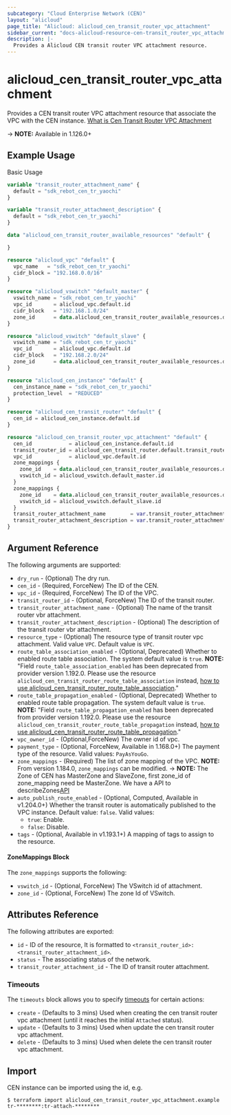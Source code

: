 ```yaml
---
subcategory: "Cloud Enterprise Network (CEN)"
layout: "alicloud"
page_title: "Alicloud: alicloud_cen_transit_router_vpc_attachment"
sidebar_current: "docs-alicloud-resource-cen-transit_router_vpc_attachment"
description: |-
  Provides a Alicloud CEN transit router VPC attachment resource.
---
```


# alicloud\_cen_transit_router_vpc_attachment

Provides a CEN transit router VPC attachment resource that associate the VPC with the CEN instance. [What is Cen Transit Router VPC Attachment](https://help.aliyun.com/document_detail/261358.html)

-> **NOTE:** Available in 1.126.0+

## Example Usage

Basic Usage

```terraform
variable "transit_router_attachment_name" {
  default = "sdk_rebot_cen_tr_yaochi"
}

variable "transit_router_attachment_description" {
  default = "sdk_rebot_cen_tr_yaochi"
}

data "alicloud_cen_transit_router_available_resources" "default" {

}

resource "alicloud_vpc" "default" {
  vpc_name   = "sdk_rebot_cen_tr_yaochi"
  cidr_block = "192.168.0.0/16"
}

resource "alicloud_vswitch" "default_master" {
  vswitch_name = "sdk_rebot_cen_tr_yaochi"
  vpc_id       = alicloud_vpc.default.id
  cidr_block   = "192.168.1.0/24"
  zone_id      = data.alicloud_cen_transit_router_available_resources.default.resources[0].master_zones[0]
}

resource "alicloud_vswitch" "default_slave" {
  vswitch_name = "sdk_rebot_cen_tr_yaochi"
  vpc_id       = alicloud_vpc.default.id
  cidr_block   = "192.168.2.0/24"
  zone_id      = data.alicloud_cen_transit_router_available_resources.default.resources[0].slave_zones[0]
}

resource "alicloud_cen_instance" "default" {
  cen_instance_name = "sdk_rebot_cen_tr_yaochi"
  protection_level  = "REDUCED"
}

resource "alicloud_cen_transit_router" "default" {
  cen_id = alicloud_cen_instance.default.id
}

resource "alicloud_cen_transit_router_vpc_attachment" "default" {
  cen_id            = alicloud_cen_instance.default.id
  transit_router_id = alicloud_cen_transit_router.default.transit_router_id
  vpc_id            = alicloud_vpc.default.id
  zone_mappings {
    zone_id    = data.alicloud_cen_transit_router_available_resources.default.resources[0].master_zones[0]
    vswitch_id = alicloud_vswitch.default_master.id
  }
  zone_mappings {
    zone_id    = data.alicloud_cen_transit_router_available_resources.default.resources[0].slave_zones[1]
    vswitch_id = alicloud_vswitch.default_slave.id
  }
  transit_router_attachment_name        = var.transit_router_attachment_name
  transit_router_attachment_description = var.transit_router_attachment_description
}
```
## Argument Reference

The following arguments are supported:

* `dry_run` - (Optional) The dry run.
* `cen_id` - (Required, ForceNew) The ID of the CEN.
* `vpc_id` - (Required, ForceNew) The ID of the VPC.
* `transit_router_id` - (Optional, ForceNew) The ID of the transit router.
* `transit_router_attachment_name` - (Optional) The name of the transit router vbr attachment.
* `transit_router_attachment_description` - (Optional) The description of the transit router vbr attachment.
* `resource_type` - (Optional) The resource type of transit router vpc attachment. Valid value `VPC`. Default value is `VPC`.
* `route_table_association_enabled` - (Optional, Deprecated) Whether to enabled route table association. The system default value is `true`. **NOTE:** "Field `route_table_association_enabled` has been deprecated from provider version 1.192.0. Please use the resource `alicloud_cen_transit_router_route_table_association` instead, [how to use alicloud_cen_transit_router_route_table_association](https://registry.terraform.io/providers/aliyun/alicloud/latest/docs/resources/cen_transit_router_route_table_association)."
* `route_table_propagation_enabled` - (Optional, Deprecated) Whether to enabled route table propagation. The system default value is `true`. **NOTE:** "Field `route_table_propagation_enabled` has been deprecated from provider version 1.192.0. Please use the resource `alicloud_cen_transit_router_route_table_propagation` instead, [how to use alicloud_cen_transit_router_route_table_propagation](https://registry.terraform.io/providers/aliyun/alicloud/latest/docs/resources/cen_transit_router_route_table_propagation)."
* `vpc_owner_id` - (Optional,ForceNew) The owner id of vpc.
* `payment_type` - (Optional, ForceNew, Available in 1.168.0+) The payment type of the resource. Valid values: `PayAsYouGo`.
* `zone_mappings` - (Required) The list of zone mapping of the VPC. **NOTE:** From version 1.184.0, `zone_mappings` can be modified.
-> **NOTE:** The Zone of CEN has MasterZone and SlaveZone, first zone_id of zone_mapping need be MasterZone. We have a API to describeZones[API](https://help.aliyun.com/document_detail/261356.html)
* `auto_publish_route_enabled` - (Optional, Computed, Available in v1.204.0+) Whether the transit router is automatically published to the VPC instance. Default value: `false`. Valid values:
  - `true`: Enable.
  - `false`: Disable.
* `tags` - (Optional, Available in v1.193.1+) A mapping of tags to assign to the resource.

#### ZoneMappings Block

The `zone_mappings` supports the following:

* `vswitch_id` - (Optional, ForceNew) The VSwitch id of attachment.
* `zone_id` - (Optional, ForceNew) The zone Id of VSwitch.

## Attributes Reference

The following attributes are exported:

* `id` - ID of the resource, It is formatted to `<transit_router_id>:<transit_router_attachment_id>`.
* `status` - The associating status of the network.
* `transit_router_attachment_id` - The ID of transit router attachment. 

### Timeouts

The `timeouts` block allows you to specify [timeouts](https://www.terraform.io/docs/configuration-0-11/resources.html#timeouts) for certain actions:

* `create` - (Defaults to 3 mins) Used when creating the cen transit router vpc attachment (until it reaches the initial `Attached` status).
* `update` - (Defaults to 3 mins) Used when update the cen transit router vpc attachment.
* `delete` - (Defaults to 3 mins) Used when delete the cen transit router vpc attachment.

## Import

CEN instance can be imported using the id, e.g.

```shell
$ terraform import alicloud_cen_transit_router_vpc_attachment.example tr-********:tr-attach-********
```
